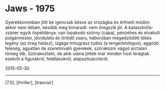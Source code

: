 # Jaws - 1975

Gyerekkoromban jött be igencsak késve az országba és érthető módon akkor nem láttam, később meg kimaradt: nem öregszik jól. A katasztrófa-zsáner egyik őspéldánya: van lopakodó szörny (cápa), pénzéhes és elvakult polgármester, jóindulatú és őrlődő zsaru, háborúban megedződött tökös legény (az öreg halász), izgága mitugrász tudós (a tengerbiológus), aggódó feleség, agyatlan de szeretnivaló gyerekek, szórakozni vágyó arctalan tömeg stb. Szórakoztató, de akik utána jöttek már minden húst lerágtak ezekről a figurákról, felállásokról, alapszituációkról.

2015-05-30 

----

[7.5], [thriller], [trancsír]